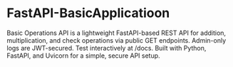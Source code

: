 # FastAPI-BasicApplicatioon
Basic Operations API is a lightweight FastAPI-based REST API for addition, multiplication, and check operations via public GET endpoints. Admin-only logs are JWT-secured. Test interactively at /docs. Built with Python, FastAPI, and Uvicorn for a simple, secure API setup.
